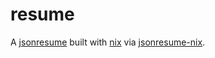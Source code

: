 # resume

A [jsonresume](https://jsonresume.org/) built with [nix](https://nixos.org) via [jsonresume-nix](https://github.com/TaserudConsulting/jsonresume-nix).
